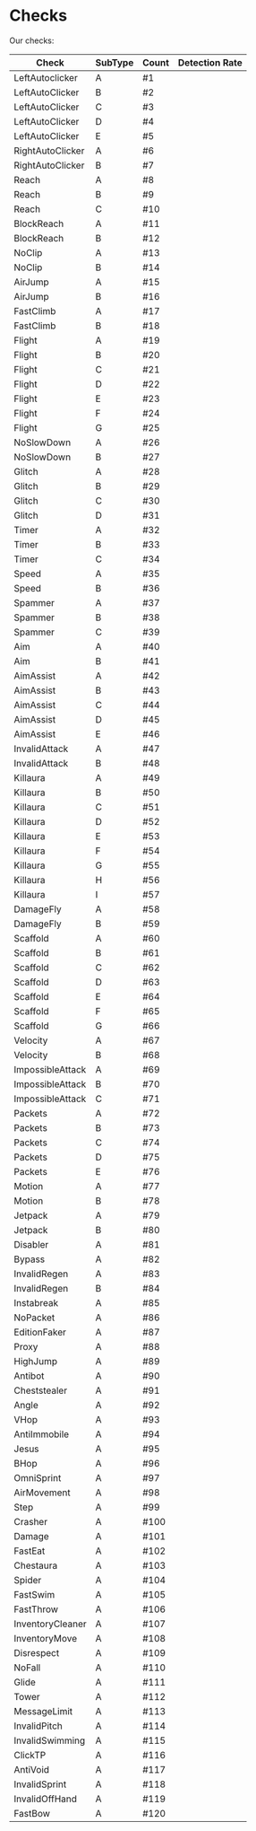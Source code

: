 # Checks
Our checks:

| Check              | SubType | Count | Detection Rate |
|--------------------|---------|-------|----------------|
| LeftAutoclicker    | A       | #1    |                |
| LeftAutoClicker    | B       | #2    |                |
| LeftAutoClicker    | C       | #3    |                |
| LeftAutoClicker    | D       | #4    |                |
| LeftAutoClicker    | E       | #5    |                |
| RightAutoClicker   | A       | #6    |                |
| RightAutoClicker   | B       | #7    |                |
| Reach              | A       | #8    |                |
| Reach              | B       | #9    |                |
| Reach              | C       | #10   |                |
| BlockReach         | A       | #11   |                |
| BlockReach         | B       | #12   |                |
| NoClip             | A       | #13   |                |
| NoClip             | B       | #14   |                |
| AirJump            | A       | #15   |                |
| AirJump            | B       | #16   |                |
| FastClimb          | A       | #17   |                |
| FastClimb          | B       | #18   |                |
| Flight             | A       | #19   |                |
| Flight             | B       | #20   |                |
| Flight             | C       | #21   |                |
| Flight             | D       | #22   |                |
| Flight             | E       | #23   |                |
| Flight             | F       | #24   |                |
| Flight             | G       | #25   |                |
| NoSlowDown         | A       | #26   |                |
| NoSlowDown         | B       | #27   |                |
| Glitch             | A       | #28   |                |
| Glitch             | B       | #29   |                |
| Glitch             | C       | #30   |                |
| Glitch             | D       | #31   |                |
| Timer              | A       | #32   |                |
| Timer              | B       | #33   |                |
| Timer              | C       | #34   |                |
| Speed              | A       | #35   |                |
| Speed              | B       | #36   |                |
| Spammer            | A       | #37   |                |
| Spammer            | B       | #38   |                |
| Spammer            | C       | #39   |                |
| Aim                | A       | #40   |                |
| Aim                | B       | #41   |                |
| AimAssist          | A       | #42   |                |
| AimAssist          | B       | #43   |                |
| AimAssist          | C       | #44   |                |
| AimAssist          | D       | #45   |                |
| AimAssist          | E       | #46   |                |
| InvalidAttack      | A       | #47   |                |
| InvalidAttack      | B       | #48   |                |
| Killaura           | A       | #49   |                |
| Killaura           | B       | #50   |                |
| Killaura           | C       | #51   |                |
| Killaura           | D       | #52   |                |
| Killaura           | E       | #53   |                |
| Killaura           | F       | #54   |                |
| Killaura           | G       | #55   |                |
| Killaura           | H       | #56   |                |
| Killaura           | I       | #57   |                |
| DamageFly          | A       | #58   |                |
| DamageFly          | B       | #59   |                |
| Scaffold           | A       | #60   |                |
| Scaffold           | B       | #61   |                |
| Scaffold           | C       | #62   |                |
| Scaffold           | D       | #63   |                |
| Scaffold           | E       | #64   |                |
| Scaffold           | F       | #65   |                |
| Scaffold           | G       | #66   |                |
| Velocity           | A       | #67   |                |
| Velocity           | B       | #68   |                |
| ImpossibleAttack   | A       | #69   |                |
| ImpossibleAttack   | B       | #70   |                |
| ImpossibleAttack   | C       | #71   |                |
| Packets            | A       | #72   |                |
| Packets            | B       | #73   |                |
| Packets            | C       | #74   |                |
| Packets            | D       | #75   |                |
| Packets            | E       | #76   |                |
| Motion             | A       | #77   |                |
| Motion             | B       | #78   |                |
| Jetpack            | A       | #79   |                |
| Jetpack            | B       | #80   |                |
| Disabler           | A       | #81   |                |
| Bypass             | A       | #82   |                |
| InvalidRegen       | A       | #83   |                |
| InvalidRegen       | B       | #84   |                |
| Instabreak         | A       | #85   |                |
| NoPacket           | A       | #86   |                |
| EditionFaker       | A       | #87   |                |
| Proxy              | A       | #88   |                |
| HighJump           | A       | #89   |                |
| Antibot            | A       | #90   |                |
| Cheststealer       | A       | #91   |                |
| Angle              | A       | #92   |                |
| VHop               | A       | #93   |                |
| AntiImmobile       | A       | #94   |                |
| Jesus              | A       | #95   |                |
| BHop               | A       | #96   |                |
| OmniSprint         | A       | #97   |                |
| AirMovement        | A       | #98   |                |
| Step               | A       | #99   |                |
| Crasher            | A       | #100  |                |
| Damage             | A       | #101  |                |
| FastEat            | A       | #102  |                |
| Chestaura          | A       | #103  |                |
| Spider             | A       | #104  |                |
| FastSwim           | A       | #105  |                |
| FastThrow          | A       | #106  |                |
| InventoryCleaner   | A       | #107  |                |
| InventoryMove      | A       | #108  |                |
| Disrespect         | A       | #109  |                |
| NoFall             | A       | #110  |                |
| Glide              | A       | #111  |                |
| Tower              | A       | #112  |                |
| MessageLimit       | A       | #113  |                |
| InvalidPitch       | A       | #114  |                |
| InvalidSwimming    | A       | #115  |                |
| ClickTP            | A       | #116  |                |
| AntiVoid           | A       | #117  |                |
| InvalidSprint      | A       | #118  |                |
| InvalidOffHand     | A       | #119  |                |
| FastBow            | A       | #120  |                |
